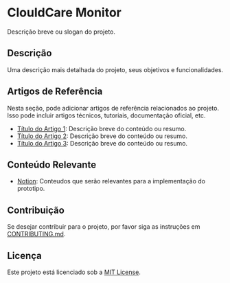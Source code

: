 # ClouldCare Monitor

Descrição breve ou slogan do projeto.

## Descrição

Uma descrição mais detalhada do projeto, seus objetivos e funcionalidades.

## Artigos de Referência

Nesta seção, pode adicionar artigos de referência relacionados ao projeto. Isso pode incluir artigos técnicos, tutoriais, documentação oficial, etc.

- [Título do Artigo 1](link_para_artigo_1): Descrição breve do conteúdo ou resumo.
- [Título do Artigo 2](link_para_artigo_2): Descrição breve do conteúdo ou resumo.
- [Título do Artigo 3](link_para_artigo_3): Descrição breve do conteúdo ou resumo.

## Conteúdo Relevante

- [Notion](https://www.notion.so/Roteiro-de-estudo-pesquisa-e44f1880a2eb423eb32409834013fd7a?pvs=4): Conteudos que serão relevantes para a implementação do prototipo.

## Contribuição

Se desejar contribuir para o projeto, por favor siga as instruções em [CONTRIBUTING.md](link_para_contributing.md).

## Licença

Este projeto está licenciado sob a [MIT License](link_para_licenca).
